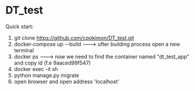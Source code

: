 # DT_test

Quick start:
  1. git clone https://github.com/cpokimon/DT_test.git
  2. docker-compose up --build        ---> ufter building process open a new terminal
  3. docker ps                        ---> now we need to find the container named "dt_test_app" and copy id (f.e 9aaced99f547)
  4. docker exec -it <place here copied id> sh
  5. python manage.py migrate
  6. open browser and open address 'localhost'
